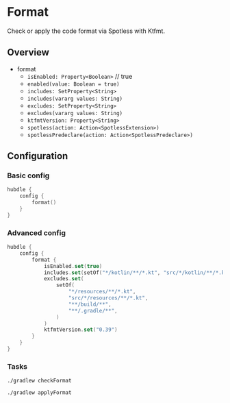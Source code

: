 # Format

Check or apply the code format via Spotless with Ktfmt.

## Overview

- format
    - `isEnabled: Property<Boolean>` // true
    - `enabled(value: Boolean = true)`
    - `includes: SetProperty<String>`
    - `includes(vararg values: String)`
    - `excludes: SetProperty<String>`
    - `excludes(vararg values: String)`
    - `ktfmtVersion: Property<String>`
    - `spotless(action: Action<SpotlessExtension>)`
    - `spotlessPredeclare(action: Action<SpotlessPredeclare>)`

## Configuration

### Basic config

```kotlin
hubdle {
    config {
        format()
    }
}
```

### Advanced config

```kotlin
hubdle {
    config {
        format {
            isEnabled.set(true)
            includes.set(setOf("*/kotlin/**/*.kt", "src/*/kotlin/**/*.kt"))
            excludes.set(
                setOf(
                    "*/resources/**/*.kt",
                    "src/*/resources/**/*.kt",
                    "**/build/**",
                    "**/.gradle/**",
                )
            )
            ktfmtVersion.set("0.39")
        }
    }
}

```

### Tasks

```shell
./gradlew checkFormat
```

```shell
./gradlew applyFormat
```
